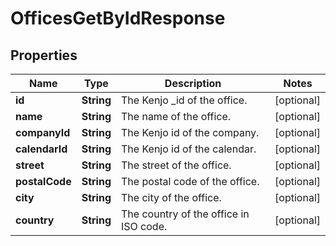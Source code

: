 

# OfficesGetByIdResponse


## Properties

| Name | Type | Description | Notes |
|------------ | ------------- | ------------- | -------------|
|**id** | **String** | The Kenjo _id of the office. |  [optional] |
|**name** | **String** | The name of the office. |  [optional] |
|**companyId** | **String** | The Kenjo id of the company. |  [optional] |
|**calendarId** | **String** | The Kenjo id of the calendar. |  [optional] |
|**street** | **String** | The street of the office. |  [optional] |
|**postalCode** | **String** | The postal code of the office. |  [optional] |
|**city** | **String** | The city of the office. |  [optional] |
|**country** | **String** | The country of the office in ISO code. |  [optional] |



